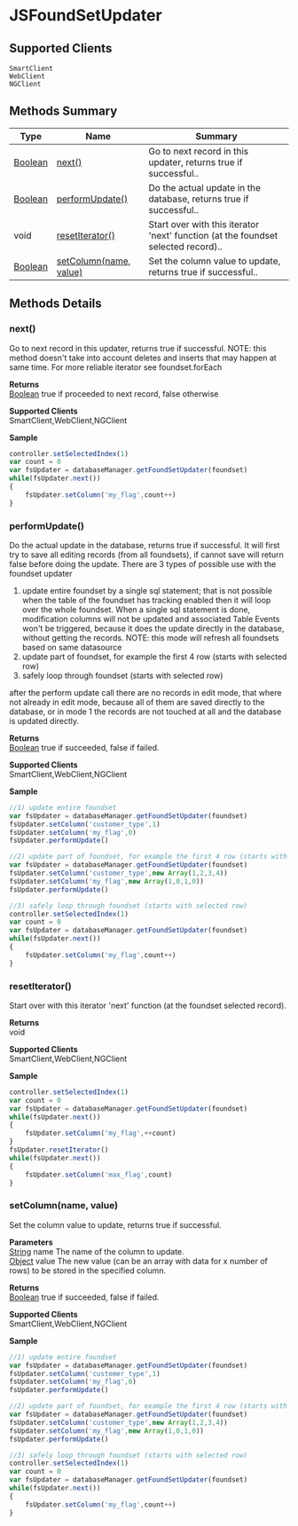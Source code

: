#  JSFoundSetUpdater

## **Supported Clients**

    SmartClient
    WebClient
    NGClient

## Methods Summary

| Type                                                  | Name                    | Summary                                                                                                           |
| ----------------------------------------------------- | ----------------------- | ----------------------------------------------------------------------------------------------------------------- |
| [Boolean](../JSLib/Boolean.md) | [next()](JSFoundSetUpdater.md#next)                   | Go to next record in this updater, returns true if successful..                                    |
| [Boolean](../JSLib/Boolean.md) | [performUpdate()](JSFoundSetUpdater.md#performupdate)                   | Do the actual update in the database, returns true if successful..                                    |
|void | [resetIterator()](JSFoundSetUpdater.md#resetiterator)                   | Start over with this iterator 'next' function (at the foundset selected record)..                                    |
| [Boolean](../JSLib/Boolean.md) | [setColumn(name, value)](JSFoundSetUpdater.md#setcolumn-name-value)                   | Set the column value to update, returns true if successful..                                    |

## Methods Details

### next()

Go to next record in this updater, returns true if successful.
NOTE: this method doesn't take into account deletes and inserts that may happen at same time. For more reliable iterator see foundset.forEach


**Returns**\
[Boolean](../JSLib/Boolean.md) true if proceeded to next record, false otherwise

**Supported Clients**\
SmartClient,WebClient,NGClient

**Sample**

```javascript
controller.setSelectedIndex(1)
var count = 0
var fsUpdater = databaseManager.getFoundSetUpdater(foundset)
while(fsUpdater.next())
{
	fsUpdater.setColumn('my_flag',count++)
}
```
### performUpdate()

Do the actual update in the database, returns true if successful. It will first try to save all editing records (from all foundsets), if cannot save will return false before doing the update.
There are 3 types of possible use with the foundset updater
1) update entire foundset by a single sql statement; that is not possible when the table of the foundset has tracking enabled then it will loop over the whole foundset.
   When a single sql statement is done, modification columns will not be updated and associated Table Events won't be triggered, because it does the update directly in the database, without getting the records.
  NOTE: this mode will refresh all foundsets based on same datasource
2) update part of foundset, for example the first 4 row (starts with selected row)
3) safely loop through foundset (starts with selected row)

after the perform update call there are no records in edit mode, that where not already in edit mode, because all of them are saved directly to the database,
or in mode 1 the records are not touched at all and the database is updated directly.


**Returns**\
[Boolean](../JSLib/Boolean.md) true if succeeded, false if failed.

**Supported Clients**\
SmartClient,WebClient,NGClient

**Sample**

```javascript
//1) update entire foundset
var fsUpdater = databaseManager.getFoundSetUpdater(foundset)
fsUpdater.setColumn('customer_type',1)
fsUpdater.setColumn('my_flag',0)
fsUpdater.performUpdate()

//2) update part of foundset, for example the first 4 row (starts with selected row)
var fsUpdater = databaseManager.getFoundSetUpdater(foundset)
fsUpdater.setColumn('customer_type',new Array(1,2,3,4))
fsUpdater.setColumn('my_flag',new Array(1,0,1,0))
fsUpdater.performUpdate()

//3) safely loop through foundset (starts with selected row)
controller.setSelectedIndex(1)
var count = 0
var fsUpdater = databaseManager.getFoundSetUpdater(foundset)
while(fsUpdater.next())
{
	fsUpdater.setColumn('my_flag',count++)
}
```
### resetIterator()

Start over with this iterator 'next' function (at the foundset selected record).


**Returns**\
void 

**Supported Clients**\
SmartClient,WebClient,NGClient

**Sample**

```javascript
controller.setSelectedIndex(1)
var count = 0
var fsUpdater = databaseManager.getFoundSetUpdater(foundset)
while(fsUpdater.next())
{
	fsUpdater.setColumn('my_flag',++count)
}
fsUpdater.resetIterator()
while(fsUpdater.next())
{
	fsUpdater.setColumn('max_flag',count)
}
```
### setColumn(name, value)

Set the column value to update, returns true if successful.

**Parameters**\
[String](../JSLib/String.md) name The name of the column to update.\
[Object](../JSLib/Object.md) value The new value (can be an array with data for x number of rows) to be stored in the specified column.

**Returns**\
[Boolean](../JSLib/Boolean.md) true if succeeded, false if failed.

**Supported Clients**\
SmartClient,WebClient,NGClient

**Sample**

```javascript
//1) update entire foundset
var fsUpdater = databaseManager.getFoundSetUpdater(foundset)
fsUpdater.setColumn('customer_type',1)
fsUpdater.setColumn('my_flag',0)
fsUpdater.performUpdate()

//2) update part of foundset, for example the first 4 row (starts with selected row)
var fsUpdater = databaseManager.getFoundSetUpdater(foundset)
fsUpdater.setColumn('customer_type',new Array(1,2,3,4))
fsUpdater.setColumn('my_flag',new Array(1,0,1,0))
fsUpdater.performUpdate()

//3) safely loop through foundset (starts with selected row)
controller.setSelectedIndex(1)
var count = 0
var fsUpdater = databaseManager.getFoundSetUpdater(foundset)
while(fsUpdater.next())
{
	fsUpdater.setColumn('my_flag',count++)
}
```

